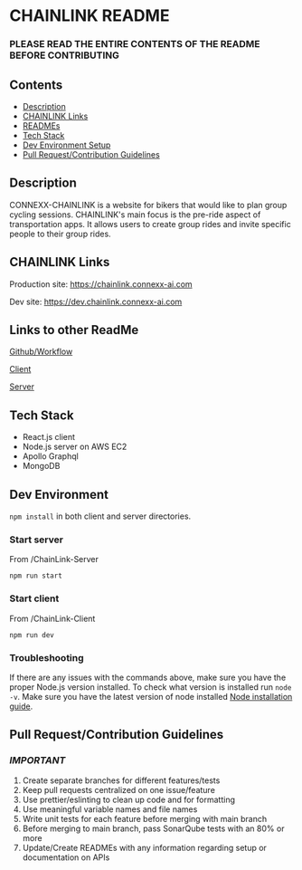 # CHAINLINK README
### PLEASE READ THE ENTIRE CONTENTS OF THE README BEFORE CONTRIBUTING
## Contents 
- [Description](#description)
- [CHAINLINK Links](#chainlinklinks)
- [READMEs](#readmes)
- [Tech Stack](#techstack)
- [Dev Environment Setup](#devenvironment)
- [Pull Request/Contribution Guidelines](#guidelines)

<a id="description"></a>
## Description 
CONNEXX-CHAINLINK is a website for bikers that would like to plan group cycling sessions. CHAINLINK's main focus is the pre-ride aspect of transportation apps. It allows users to create group rides and invite specific people to their group rides.  

<a id="chainlinklinks"></a>
## CHAINLINK Links
Production site: https://chainlink.connexx-ai.com

Dev site: https://dev.chainlink.connexx-ai.com

<a id="readmes"></a>
## Links to other ReadMe
[Github/Workflow](./.github/workflows/README.md)

[Client](./ChainLink-Client/README.md)

[Server](./ChainLink-Server/README.md) 

<a id="techstack"></a>
## Tech Stack
- React.js client
- Node.js server on AWS EC2
- Apollo Graphql
- MongoDB

<a id="devenvironment"></a>
## Dev Environment
`npm install` in both client and server directories.

### Start server
From /ChainLink-Server

`npm run start`

### Start client
From /ChainLink-Client

`npm run dev`

### Troubleshooting
If there are any issues with the commands above, make sure you have the proper Node.js version installed. To check what version is installed run `node -v`. Make sure you have the latest version of node installed [Node installation guide](https://nodejs.org/en/download/).

<a id="guidelines"></a>
## Pull Request/Contribution Guidelines 
### ***IMPORTANT*** 
1. Create separate branches for different features/tests
2. Keep pull requests centralized on one issue/feature
3. Use prettier/eslinting to clean up code and for formatting
4. Use meaningful variable names and file names
5. Write unit tests for each feature before merging with main branch
6. Before merging to main branch, pass SonarQube tests with an 80% or more
7. Update/Create READMEs with any information regarding setup or documentation on APIs  


